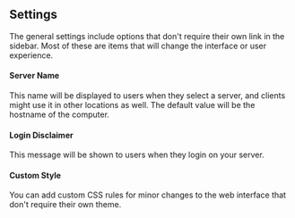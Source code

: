 ## Settings

The general settings include options that don't require their own link in the sidebar. Most of these are items that will change the interface or user experience.

#### Server Name

This name will be displayed to users when they select a server, and clients might use it in other locations as well. The default value will be the hostname of the computer.

#### Login Disclaimer

This message will be shown to users when they login on your server.

#### Custom Style

You can add custom CSS rules for minor changes to the web interface that don't require their own theme.